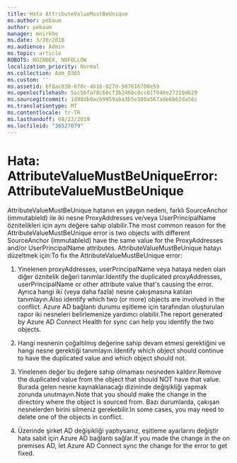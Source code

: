 ```yaml
---
title: Hata AttributeValueMustBeUnique
ms.author: pebaum
author: pebaum
manager: mnirkhe
ms.date: 3/20/2018
ms.audience: Admin
ms.topic: article
ROBOTS: NOINDEX, NOFOLLOW
localization_priority: Normal
ms.collection: Adm_O365
ms.custom: ''
ms.assetid: bf8ac830-6f0c-4616-827d-987616700e59
ms.openlocfilehash: 5ac56fa78c66cf3b246bc0cc01f040e27310d629
ms.sourcegitcommit: 1d98db8acb9959aba3b5e308a567ade6b62da56c
ms.translationtype: MT
ms.contentlocale: tr-TR
ms.lasthandoff: 08/22/2019
ms.locfileid: "36527079"
---
```

# <a name="error-attributevaluemustbeunique"></a><span data-ttu-id="f9c8e-102">Hata: AttributeValueMustBeUnique</span><span class="sxs-lookup"><span data-stu-id="f9c8e-102">Error: AttributeValueMustBeUnique</span></span>

<span data-ttu-id="f9c8e-103">AttributeValueMustBeUnique hatanın en yaygın nedeni, farklı SourceAnchor (immutableId) ile iki nesne ProxyAddresses ve/veya UserPrincipalName öznitelikleri için aynı değere sahip olabilir.</span><span class="sxs-lookup"><span data-stu-id="f9c8e-103">The most common reason for the AttributeValueMustBeUnique error is two objects with different SourceAnchor (immutableId) have the same value for the ProxyAddresses and/or UserPrincipalName attributes.</span></span> <span data-ttu-id="f9c8e-104">AttributeValueMustBeUnique hatayı düzeltmek için:</span><span class="sxs-lookup"><span data-stu-id="f9c8e-104">To fix the AttributeValueMustBeUnique error:</span></span>
  
1. <span data-ttu-id="f9c8e-105">Yinelenen proxyAddresses, userPrincipalName veya hataya neden olan diğer öznitelik değeri tanımlar.</span><span class="sxs-lookup"><span data-stu-id="f9c8e-105">Identify the duplicated proxyAddresses, userPrincipalName or other attribute value that's causing the error.</span></span> <span data-ttu-id="f9c8e-106">Ayrıca hangi iki (veya daha fazla) nesne çakışmasına katılan tanımlayın.</span><span class="sxs-lookup"><span data-stu-id="f9c8e-106">Also identify which two (or more) objects are involved in the conflict.</span></span> <span data-ttu-id="f9c8e-107">Azure AD bağlantı durumu eşitleme için tarafından oluşturulan rapor iki nesneleri belirlemenize yardımcı olabilir.</span><span class="sxs-lookup"><span data-stu-id="f9c8e-107">The report generated by Azure AD Connect Health for sync can help you identify the two objects.</span></span>
    
2. <span data-ttu-id="f9c8e-108">Hangi nesnenin çoğaltılmış değerine sahip devam etmesi gerektiğini ve hangi nesne gerektiği tanımlayın.</span><span class="sxs-lookup"><span data-stu-id="f9c8e-108">Identify which object should continue to have the duplicated value and which object should not.</span></span>
    
3. <span data-ttu-id="f9c8e-109">Yinelenen değer bu değere sahip olmaması nesneden kaldırır.</span><span class="sxs-lookup"><span data-stu-id="f9c8e-109">Remove the duplicated value from the object that should NOT have that value.</span></span> <span data-ttu-id="f9c8e-110">Burada gelen nesne kaynaklanacağı dizininde değişikliği yapmak zorunda unutmayın.</span><span class="sxs-lookup"><span data-stu-id="f9c8e-110">Note that you should make the change in the directory where the object is sourced from.</span></span> <span data-ttu-id="f9c8e-111">Bazı durumlarda, çakışan nesnelerden birini silmeniz gerekebilir.</span><span class="sxs-lookup"><span data-stu-id="f9c8e-111">In some cases, you may need to delete one of the objects in conflict.</span></span>
    
4. <span data-ttu-id="f9c8e-112">Üzerinde şirket AD değişikliği yaptıysanız, eşitleme ayarlarını değiştir hata sabit için Azure AD bağlantı sağlar.</span><span class="sxs-lookup"><span data-stu-id="f9c8e-112">If you made the change in the on premises AD, let Azure AD Connect sync the change for the error to get fixed.</span></span>
    


